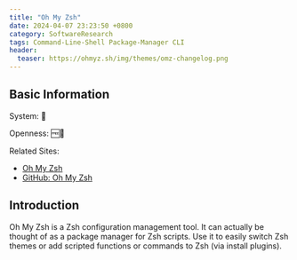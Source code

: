 ```yaml
---
title: "Oh My Zsh"
date: 2024-04-07 23:23:50 +0800
category: SoftwareResearch
tags: Command-Line-Shell Package-Manager CLI
header:
  teaser: https://ohmyz.sh/img/themes/omz-changelog.png
---
```


## Basic Information

System: 🐧

Openness: 🆓📖

Related Sites:

* [Oh My Zsh](https://ohmyz.sh/)
* [GitHub: Oh My Zsh](https://github.com/ohmyzsh/ohmyzsh)

## Introduction

Oh My Zsh is a Zsh configuration management tool. It can actually be thought of as a package manager for Zsh scripts. Use it to easily switch Zsh themes or add scripted functions or commands to Zsh (via install plugins).
